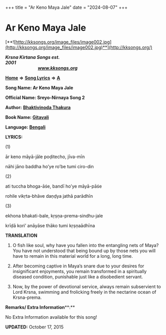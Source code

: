 +++
title = "Ar Keno Maya Jale"
date = "2024-08-07"
+++

# Ar Keno Maya Jale
[**![http://kksongs.org/image_files/image002.jpg](http://kksongs.org/image_files/image002.jpg)**](http://kksongs.org/)

**_Krsna Kirtana Songs est. 2001_**                                                                                                                                                 **_www.kksongs.org_**

[**Home**](http://kksongs.org/) **⇒** [**Song Lyrics**](http://kksongs.org/lyrics.html) **⇒** [**A**](http://kksongs.org/songs/song_a.html)

**Song Name: Ar Keno Maya Jale**

**Official Name: Sreyo-Nirnaya Song 2**

**Author:** [**Bhaktivinoda Thakura**](http://kksongs.org/authors/list/bhaktivinoda.html)

**Book Name: [Gitavali](http://kksongs.org/authors/literature/gitavali.html)**

**Language: [Bengali](http://kksongs.org/language/list/bengali.html)**

**LYRICS:**

(1)

ār keno māyā-jāle poḍitecho, jīva-mīn

nāhi jāno baddha ho’ye ro’be tumi ciro-din

(2)

ati tuccha bhoga-āśe, bandī ho’ye māyā-pāśe

rohile vikṛta-bhāve daṇḍya jathā parādhīn

(3)

ekhona bhakati-bale, kṛṣṇa-prema-sindhu-jale

krīḍā kori’ anāyāse thāko tumi kṛṣṇaādhīna

**TRANSLATION**

1) O fish like soul, why have you fallen into the entangling nets of Maya? You have not understood that being bound up by those nets you will have to remain in this material world for a long, long time.

2) After becoming captive in Maya’s snare due to your desires for insignificant enjoyments, you remain transformed in a spiritually diseased condition, punishable just like a disobedient servant.

3) Now, by the power of devotional service, always remain subservient to Lord Krsna, swimming and frolicking freely in the nectarine ocean of Krsna-prema.

**Remarks/ Extra Information****:**

No Extra Information available for this song!

**UPDATED:** October 17, 2015